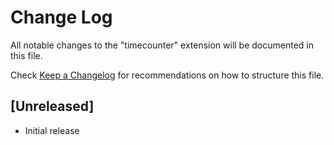 # Change Log

All notable changes to the "timecounter" extension will be documented in this file.

Check [Keep a Changelog](http://keepachangelog.com/) for recommendations on how to structure this file.

## [Unreleased]

- Initial release